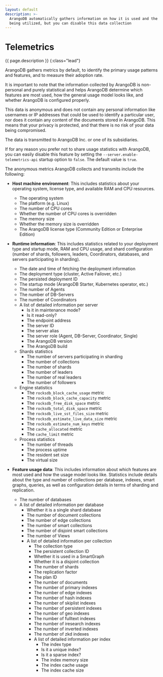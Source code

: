 ```yaml
---
layout: default
description: >-
  ArangoDB automatically gathers information on how it is used and the features
  being utilized, but you can disable this data collection
---
```

# Telemetrics

{{ page.description }}
{:class="lead"}

ArangoDB gathers metrics by default, to identify the primary usage patterns and
features, and to measure their adoption rate.

It is important to note that the information collected by ArangoDB is
non-personal and purely statistical and helps ArangoDB determine which
features are most used, how the general usage model looks like, and
whether ArangoDB is configured properly.

This data is anonymous and does not contain any personal information like
usernames or IP addresses that could be used to identify a particular user, nor
does it contain any content of the documents stored in ArangoDB.
This means that your privacy is protected, and that there is no risk of your
data being compromised.

The data is transmitted to ArangoDB Inc. or one of its subsidiaries.

If for any reason you prefer not to share usage statistics with ArangoDB, you
can easily disable this feature by setting the `--server.enable-telemetrics-api`
startup option to `false`. The default value is `true`.

The anonymous metrics ArangoDB collects and transmits include the following:

- **Host machine environment**: This includes statistics about your operating
  system, license type, and available RAM and CPU resources.

  - The operating system
  - The platform (e.g. Linux)
  - The number of CPU cores
  - Whether the number of CPU cores is overridden
  - The memory size
  - Whether the memory size is overridden
  - The ArangoDB license type (Community Edition or Enterprise Edition)

- **Runtime information**: This includes statistics related to your deployment
  type and startup mode, RAM and CPU usage, and shard configuration (number of
  shards, followers, leaders, Coordinators, databases, and servers participating
  in sharding).

  - The date and time of fetching the deployment information
  - The deployment type (cluster, Active Failover, etc.)
  - The persisted deployment ID
  - The startup mode (ArangoDB Starter, Kubernetes operator, etc.)
  - The number of Agents
  - The number of DB-Servers
  - The number of Coordinators
  - A list of detailed information per server
    - Is it in maintenance mode?
    - Is it read-only?
    - The endpoint address
    - The server ID
    - The server alias
    - The server role (Agent, DB-Server, Coordinator, Single)
    - The ArangoDB version
    - The ArangoDB build
  - Shards statistics
    - The number of servers participating in sharding
    - The number of collections
    - The number of shards
    - The number of leaders
    - The number of real leaders
    - The number of followers
  - Engine statistics
    - The `rocksdb_block_cache_usage` metric
    - The `rocksdb_block_cache_capacity` metric
    - The `rocksdb_free_disk_space` metric
    - The `rocksdb_total_disk_space` metric
    - The `rocksdb_live_sst_files_size` metric
    - The `rocksdb_estimate_live_data_size` metric
    - The `rocksdb_estimate_num_keys` metric
    - The `cache_allocated` metric
    - The `cache_limit` metric
  - Process statistics
    - The number of threads
    - The process uptime
    - The resident set size
    - The virtual size

- **Feature usage data**: This includes information about which features are
  most used and how the usage model looks like. Statistics include details about
  the type and number of collections per database, indexes, smart graphs, queries,
  as well as configuration details in terms of sharding and replication.

  - The number of databases
  - A list of detailed information per database
    - Whether it is a single shard database
    - The number of document collections
    - The number of edge collections
    - The number of smart collections
    - The number of disjoint smart collections
    - The number of Views
    - A list of detailed information per collection
      - The collection type
      - The persistent collection ID
      - Whether it is used in a SmartGraph
      - Whether it is a disjoint collection
      - The number of shards
      - The replication factor
      - The plan ID
      - The number of documents
      - The number of primary indexes
      - The number of edge indexes
      - The number of hash indexes
      - The number of skiplist indexes
      - The number of persistent indexes
      - The number of geo indexes
      - The number of fulltext indexes
      - The number of iresearch indexes
      - The number of inverted indexes
      - The number of zkd indexes
      - A list of detailed information per index
        - The index type
        - Is it a unique index?
        - Is it a sparse index?
        - The index memory size
        - The index cache usage
        - The index cache size
